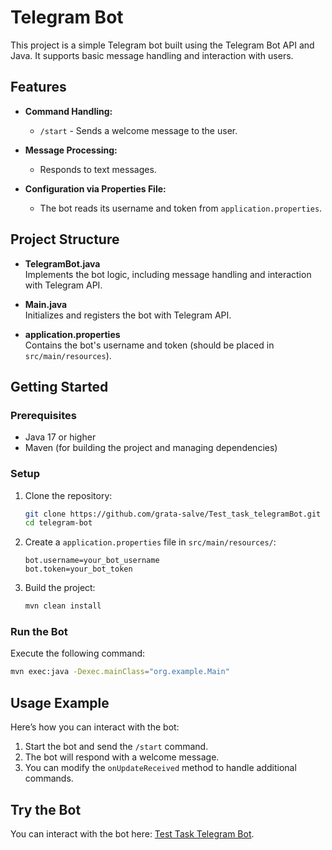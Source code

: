 # Telegram Bot

This project is a simple Telegram bot built using the Telegram Bot API and Java. It supports basic message handling and interaction with users.

## Features

- **Command Handling:**
  - `/start` - Sends a welcome message to the user.
  
- **Message Processing:**
  - Responds to text messages.
  
- **Configuration via Properties File:**
  - The bot reads its username and token from `application.properties`.
  
## Project Structure

- **TelegramBot.java**  
  Implements the bot logic, including message handling and interaction with Telegram API.
  
- **Main.java**  
  Initializes and registers the bot with Telegram API.
  
- **application.properties**  
  Contains the bot's username and token (should be placed in `src/main/resources`).

## Getting Started

### Prerequisites

- Java 17 or higher
- Maven (for building the project and managing dependencies)

### Setup

1. Clone the repository:
   ```bash
   git clone https://github.com/grata-salve/Test_task_telegramBot.git
   cd telegram-bot
   ```

2. Create a `application.properties` file in `src/main/resources/`:
   ```properties
   bot.username=your_bot_username
   bot.token=your_bot_token
   ```

3. Build the project:
   ```bash
   mvn clean install
   ```

### Run the Bot

Execute the following command:
```bash
mvn exec:java -Dexec.mainClass="org.example.Main"
```

## Usage Example

Here’s how you can interact with the bot:

1. Start the bot and send the `/start` command.
2. The bot will respond with a welcome message.
3. You can modify the `onUpdateReceived` method to handle additional commands.

## Try the Bot

You can interact with the bot here: [Test Task Telegram Bot](https://t.me/test_task_gr_bot).

